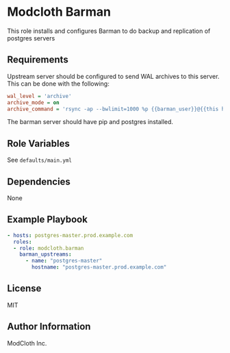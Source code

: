 Modcloth Barman
=========

This role installs and configures Barman to do backup and replication of postgres servers

Requirements
------------

Upstream server should be configured to send WAL archives to this server. This can be done with the following:

```ini
wal_level = 'archive'
archive_mode = on
archive_command = 'rsync -ap --bwlimit=1000 %p {{barman_user}}@{{this host}}:{{barman_home}}/{{name}}/%f'
```

The barman server should have pip and postgres installed.

Role Variables
--------------

See `defaults/main.yml`

Dependencies
------------

None

Example Playbook
----------------

```yml
- hosts: postgres-master.prod.example.com
  roles:
  - role: modcloth.barman
    barman_upstreams:
      - name: "postgres-master"
        hostname: "postgres-master.prod.example.com"
```           

License
-------

MIT

Author Information
------------------
ModCloth Inc.
